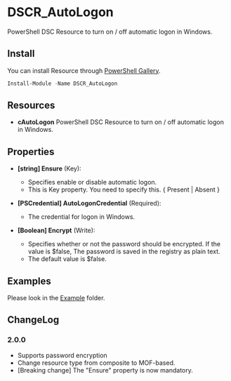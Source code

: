 DSCR_AutoLogon
====

PowerShell DSC Resource to turn on / off automatic logon in Windows.

## Install
You can install Resource through [PowerShell Gallery](https://www.powershellgallery.com/packages/DSCR_AutoLogon/).
```Powershell
Install-Module -Name DSCR_AutoLogon
```

## Resources
* **cAutoLogon**
PowerShell DSC Resource to turn on / off automatic logon in Windows.

## Properties

+ **[string] Ensure** (Key):
    + Specifies enable or disable automatic logon.
    + This is Key property. You need to specify this. { Present | Absent }

+ **[PSCredential] AutoLogonCredential** (Required):
    + The credential for logon in Windows.

+ **[Boolean] Encrypt** (Write):
    + Specifies whether or not the password should be encrypted. If the value is $false, The password is saved in the registry as plain text.
    + The default value is $false.

## Examples
Please look in the [Example](https://github.com/mkht/DSCR_AutoLogon/tree/master/Example) folder.

## ChangeLog
### 2.0.0
+ Supports password encryption
+ Change resource type from composite to MOF-based.
+ [Breaking change] The "Ensure" property is now mandatory.
